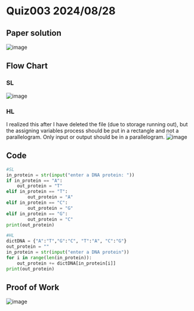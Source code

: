 # Quiz003 2024/08/28

## Paper solution
![image](https://github.com/user-attachments/assets/a1e89694-39c3-460b-bb9c-a5ee80fe0c2f)

## Flow Chart
### SL
![image](https://github.com/user-attachments/assets/35df39d4-7e33-4572-aeb6-dc8cc25d9209)

### HL
I realized this after I have deleted the file (due to storage running out), but the assigning variables process should be put in a rectangle and not a parallelogram. Only input or output should be in a parallelogram. 
![image](https://github.com/user-attachments/assets/c34e220c-b8ca-47ad-a942-3de0c3f34b64)


## Code
```.py
#SL
in_protein = str(input("enter a DNA protein: "))
if in_protein == "A":
    out_protein = "T"
elif in_protein == "T":
        out_protein = "A"
elif in_protein == "C":
        out_protein = "G"
elif in_protein == "G":
        out_protein = "C"
print(out_protein)

#HL
dictDNA = {"A":"T","G":"C", "T":"A", "C":"G"}
out_protein = ""
in_protein = str(input("enter a DNA protein"))
for i in range(len(in_protein)):
    out_protein += dictDNA[in_protein[i]]
print(out_protein)
```


## Proof of Work
![image](https://github.com/user-attachments/assets/7211581a-aac9-49ba-b448-5d2f5be5b4fb)
